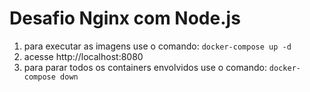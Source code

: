 # Desafio Nginx com Node.js

1. para executar as imagens use o comando: `docker-compose up -d`
2. acesse http://localhost:8080
3. para parar todos os containers envolvidos use o comando: `docker-compose down`